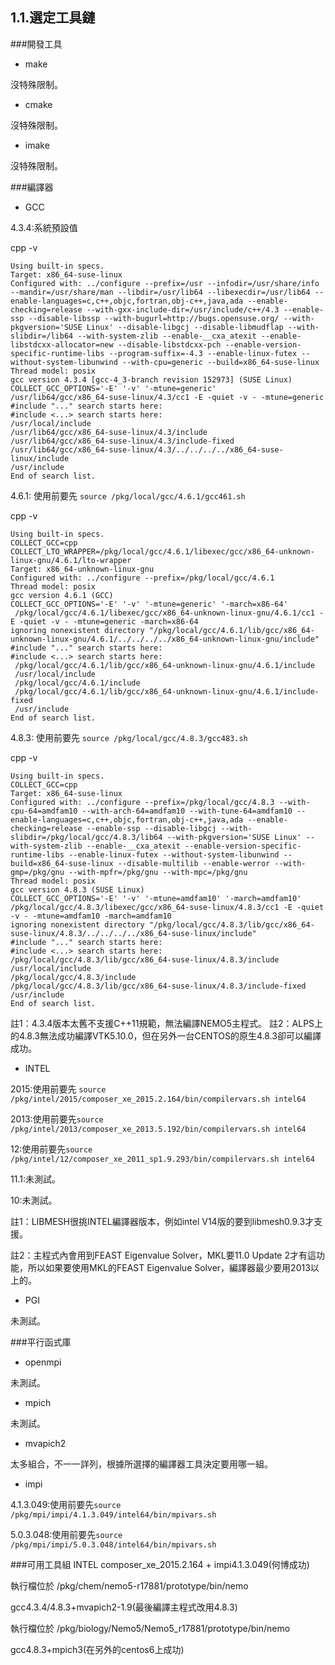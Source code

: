 ## 1.1.選定工具鏈
###開發工具
* make

 沒特殊限制。
* cmake

 沒特殊限制。
* imake

 沒特殊限制。

###編譯器
* GCC

 4.3.4:系統預設值

 cpp -v
 ```
Using built-in specs.
Target: x86_64-suse-linux
Configured with: ../configure --prefix=/usr --infodir=/usr/share/info --mandir=/usr/share/man --libdir=/usr/lib64 --libexecdir=/usr/lib64 --enable-languages=c,c++,objc,fortran,obj-c++,java,ada --enable-checking=release --with-gxx-include-dir=/usr/include/c++/4.3 --enable-ssp --disable-libssp --with-bugurl=http://bugs.opensuse.org/ --with-pkgversion='SUSE Linux' --disable-libgcj --disable-libmudflap --with-slibdir=/lib64 --with-system-zlib --enable-__cxa_atexit --enable-libstdcxx-allocator=new --disable-libstdcxx-pch --enable-version-specific-runtime-libs --program-suffix=-4.3 --enable-linux-futex --without-system-libunwind --with-cpu=generic --build=x86_64-suse-linux
Thread model: posix
gcc version 4.3.4 [gcc-4_3-branch revision 152973] (SUSE Linux)
COLLECT_GCC_OPTIONS='-E' '-v' '-mtune=generic'
 /usr/lib64/gcc/x86_64-suse-linux/4.3/cc1 -E -quiet -v - -mtune=generic
#include "..." search starts here:
#include <...> search starts here:
 /usr/local/include
 /usr/lib64/gcc/x86_64-suse-linux/4.3/include
 /usr/lib64/gcc/x86_64-suse-linux/4.3/include-fixed
 /usr/lib64/gcc/x86_64-suse-linux/4.3/../../../../x86_64-suse-linux/include
 /usr/include
End of search list.
 ```
 4.6.1: 使用前要先 ```source /pkg/local/gcc/4.6.1/gcc461.sh```

 cpp -v
```
Using built-in specs.
COLLECT_GCC=cpp
COLLECT_LTO_WRAPPER=/pkg/local/gcc/4.6.1/libexec/gcc/x86_64-unknown-linux-gnu/4.6.1/lto-wrapper
Target: x86_64-unknown-linux-gnu
Configured with: ../configure --prefix=/pkg/local/gcc/4.6.1
Thread model: posix
gcc version 4.6.1 (GCC)
COLLECT_GCC_OPTIONS='-E' '-v' '-mtune=generic' '-march=x86-64'
 /pkg/local/gcc/4.6.1/libexec/gcc/x86_64-unknown-linux-gnu/4.6.1/cc1 -E -quiet -v - -mtune=generic -march=x86-64
ignoring nonexistent directory "/pkg/local/gcc/4.6.1/lib/gcc/x86_64-unknown-linux-gnu/4.6.1/../../../../x86_64-unknown-linux-gnu/include"
#include "..." search starts here:
#include <...> search starts here:
 /pkg/local/gcc/4.6.1/lib/gcc/x86_64-unknown-linux-gnu/4.6.1/include
 /usr/local/include
 /pkg/local/gcc/4.6.1/include
 /pkg/local/gcc/4.6.1/lib/gcc/x86_64-unknown-linux-gnu/4.6.1/include-fixed
 /usr/include
End of search list.
```
 4.8.3: 使用前要先 ```source /pkg/local/gcc/4.8.3/gcc483.sh```

 cpp -v
 ```
 Using built-in specs.
COLLECT_GCC=cpp
Target: x86_64-suse-linux
Configured with: ../configure --prefix=/pkg/local/gcc/4.8.3 --with-cpu-64=amdfam10 --with-arch-64=amdfam10 --with-tune-64=amdfam10 --enable-languages=c,c++,objc,fortran,obj-c++,java,ada --enable-checking=release --enable-ssp --disable-libgcj --with-slibdir=/pkg/local/gcc/4.8.3/lib64 --with-pkgversion='SUSE Linux' --with-system-zlib --enable-__cxa_atexit --enable-version-specific-runtime-libs --enable-linux-futex --without-system-libunwind --build=x86_64-suse-linux --disable-multilib --enable-werror --with-gmp=/pkg/gnu --with-mpfr=/pkg/gnu --with-mpc=/pkg/gnu
Thread model: posix
gcc version 4.8.3 (SUSE Linux)
COLLECT_GCC_OPTIONS='-E' '-v' '-mtune=amdfam10' '-march=amdfam10'
 /pkg/local/gcc/4.8.3/libexec/gcc/x86_64-suse-linux/4.8.3/cc1 -E -quiet -v - -mtune=amdfam10 -march=amdfam10
ignoring nonexistent directory "/pkg/local/gcc/4.8.3/lib/gcc/x86_64-suse-linux/4.8.3/../../../../x86_64-suse-linux/include"
#include "..." search starts here:
#include <...> search starts here:
 /pkg/local/gcc/4.8.3/lib/gcc/x86_64-suse-linux/4.8.3/include
 /usr/local/include
 /pkg/local/gcc/4.8.3/include
 /pkg/local/gcc/4.8.3/lib/gcc/x86_64-suse-linux/4.8.3/include-fixed
 /usr/include
End of search list.
 ```
註1：4.3.4版本太舊不支援C++11規範，無法編譯NEMO5主程式。
註2：ALPS上的4.8.3無法成功編譯VTK5.10.0，但在另外一台CENTOS的原生4.8.3卻可以編譯成功。
* INTEL

 2015:使用前要先 ```source /pkg/intel/2015/composer_xe_2015.2.164/bin/compilervars.sh intel64```

 2013:使用前要先```source /pkg/intel/2013/composer_xe_2013.5.192/bin/compilervars.sh intel64```

 12:使用前要先```source /pkg/intel/12/composer_xe_2011_sp1.9.293/bin/compilervars.sh intel64```

 11.1:未測試。

 10:未測試。

 註1：LIBMESH很挑INTEL編譯器版本，例如intel V14版的要到libmesh0.9.3才支援。
 
 註2：主程式內會用到FEAST Eigenvalue Solver，MKL要11.0 Update 2才有這功能，所以如果要使用MKL的FEAST Eigenvalue Solver，編譯器最少要用2013以上的。

* PGI

 未測試。

###平行函式庫
* openmpi

 未測試。
* mpich

 未測試。
* mvapich2

 太多組合，不一一詳列，根據所選擇的編譯器工具決定要用哪一組。
* impi

 4.1.3.049:使用前要先```source /pkg/mpi/impi/4.1.3.049/intel64/bin/mpivars.sh```

 5.0.3.048:使用前要先```source /pkg/mpi/impi/5.0.3.048/intel64/bin/mpivars.sh```


###可用工具組
INTEL composer_xe_2015.2.164 + impi4.1.3.049(何博成功)

執行檔位於
/pkg/chem/nemo5-r17881/prototype/bin/nemo

gcc4.3.4/4.8.3+mvapich2-1.9(最後編譯主程式改用4.8.3)

執行檔位於
/pkg/biology/Nemo5/Nemo5_r17881/prototype/bin/nemo

gcc4.8.3+mpich3(在另外的centos6上成功)

